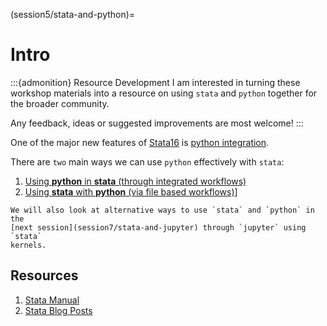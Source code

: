 (session5/stata-and-python)=
# Intro

:::{admonition} Resource Development
I am interested in turning these workshop materials into a resource on using
`stata` and `python` together for the broader community.

Any feedback, ideas or suggested improvements are most welcome!
:::

One of the major new features of [Stata16](https://www.stata.com/new-in-stata/)
is [python integration](https://www.stata.com/new-in-stata/python-integration/).

There are `two` main ways we can use `python` effectively with `stata`:

1. [Using **python** in **stata** (through integrated workflows)](session5/stata-and-python-integrated)
2. [Using **stata** with **python** (via file based workflows)](session5/stata-and-python-files)]

```{seealso}
We will also look at alternative ways to use `stata` and `python` in the
[next session](session7/stata-and-jupyter) through `jupyter` using `stata`
kernels.
```

## Resources

1. [Stata Manual](https://www.stata.com/manuals/ppython.pdf)
2. [Stata Blog Posts](https://blog.stata.com/category/programming/)


